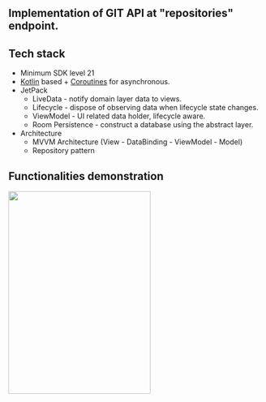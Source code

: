 ## Implementation of GIT API at "repositories" endpoint. 

## Tech stack
- Minimum SDK level 21
- [Kotlin](https://kotlinlang.org/) based + [Coroutines](https://github.com/Kotlin/kotlinx.coroutines) for asynchronous.
- JetPack
  - LiveData - notify domain layer data to views.
  - Lifecycle - dispose of observing data when lifecycle state changes.
  - ViewModel - UI related data holder, lifecycle aware.
  - Room Persistence - construct a database using the abstract layer.
- Architecture
  - MVVM Architecture (View - DataBinding - ViewModel - Model)
  - Repository pattern

## Functionalities demonstration
<img src="https://github.com/leogmsantos/GIT-Repositories-API-MVVM/blob/master/GIT-Repositories-App.gif" width="280" height="400"/>
